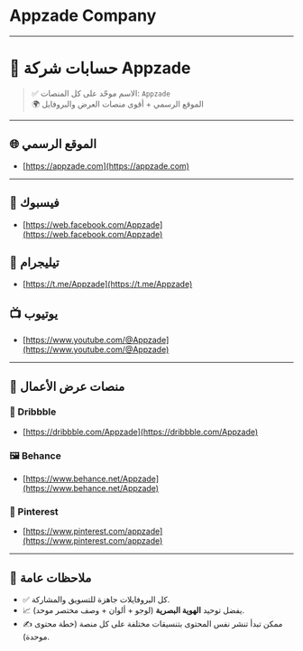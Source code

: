 # Appzade Company
-----------------------------
# 💼 حسابات شركة Appzade

> ✅ الاسم موحّد على كل المنصات: `Appzade`  
> 🌍 الموقع الرسمي + أقوى منصات العرض والبروفايل

---

## 🌐 الموقع الرسمي
- [https://appzade.com](https://appzade.com)

---

## 📘 فيسبوك
- [https://web.facebook.com/Appzade](https://web.facebook.com/Appzade)

## 📢 تيليجرام
- [https://t.me/Appzade](https://t.me/Appzade)

## 📺 يوتيوب
- [https://www.youtube.com/@Appzade](https://www.youtube.com/@Appzade)

---

## 🧠 منصات عرض الأعمال

### 🎨 Dribbble
- [https://dribbble.com/Appzade](https://dribbble.com/Appzade)

### 🖼️ Behance
- [https://www.behance.net/Appzade](https://www.behance.net/Appzade)

### 📌 Pinterest
- [https://www.pinterest.com/appzade](https://www.pinterest.com/appzade)

---

## 🧾 ملاحظات عامة

- ✅ كل البروفايلات جاهزة للتسويق والمشاركة.
- 📈 يفضل توحيد **الهوية البصرية** (لوجو + ألوان + وصف مختصر موحد).
- ✍️ ممكن تبدأ تنشر نفس المحتوى بتنسيقات مختلفة على كل منصة (خطة محتوى موحدة).

